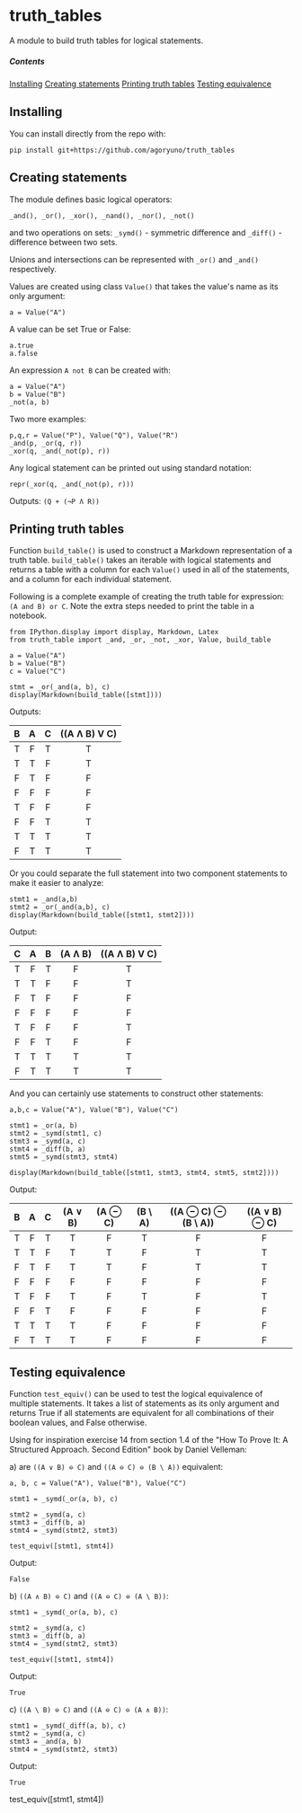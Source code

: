 # truth_tables
A module to build truth tables for logical statements.

##### Contents
[Installing](#installing)
[Creating statements](#creating-statements)
[Printing truth tables](#printing-truth-tables)
[Testing equivalence](#testing-equivalence)


## Installing

You can install directly from the repo with:

```
pip install git+https://github.com/agoryuno/truth_tables
```

## Creating statements

The module defines basic logical operators:

```_and(), _or(), _xor(), _nand(), _nor(), _not()```

and two operations on sets: `_symd()` - symmetric difference and 
`_diff()` - difference between two sets.

Unions and intersections can be represented with `_or()` and `_and()`
respectively.

Values are created using class `Value()` that takes the
value's name as its only argument:

```a = Value("A")```

A value can be set True or False:

```
a.true
a.false
```
An expression `A not B` can be created with:

```
a = Value("A")
b = Value("B")
_not(a, b)
```

Two more examples:

```
p,q,r = Value("P"), Value("Q"), Value("R")
_and(p, _or(q, r))
_xor(q, _and(_not(p), r))
```

Any logical statement can be printed out using standard notation:

```
repr(_xor(q, _and(_not(p), r)))
```

Outputs: `(Q + (¬P Ʌ R))`

## Printing truth tables

Function `build_table()` is used to construct a Markdown representation of a truth table.
`build_table()` takes an iterable with logical statements and returns a table with a column
for each `Value()` used in all of the statements, and a column for each individual statement. 

Following is a complete example of creating the truth table for expression: `(A and B) or C`.
Note the extra steps needed to print the table in a notebook.

```
from IPython.display import display, Markdown, Latex
from truth_table import _and, _or, _not, _xor, Value, build_table

a = Value("A")
b = Value("B")
c = Value("C")

stmt = _or(_and(a, b), c)
display(Markdown(build_table([stmt])))
```

Outputs:

| B | A | C | ((A Ʌ B) V C) |
| :-:|:-:|:-:|:-------------: |
| T | F | T | T |
| T | T | F | T |
| F | T | F | F |
| F | F | F | F |
| T | F | F | F |
| F | F | T | T |
| T | T | T | T |
| F | T | T | T |


Or you could separate the full statement into two component statements to make it easier to analyze:

```
stmt1 = _and(a,b)
stmt2 = _or(_and(a,b), c)
display(Markdown(build_table([stmt1, stmt2])))
```

Output:

| C | A | B | (A Ʌ B) | ((A Ʌ B) V C) |
| :-:|:-:|:-:|:-------:|:-------------: |
| T | F | T | F | T |
| T | T | F | F | T |
| F | T | F | F | F |
| F | F | F | F | F |
| T | F | F | F | T |
| F | F | T | F | F |
| T | T | T | T | T |
| F | T | T | T | T |

And you can certainly use statements to construct other statements:

```
a,b,c = Value("A"), Value("B"), Value("C")

stmt1 = _or(a, b)
stmt2 = _symd(stmt1, c)
stmt3 = _symd(a, c)
stmt4 = _diff(b, a)
stmt5 = _symd(stmt3, stmt4)

display(Markdown(build_table([stmt1, stmt3, stmt4, stmt5, stmt2])))
```

Output:

| B | A | C | (A ∨ B) | (A ⊖ C) | (B \ A) | ((A ⊖ C) ⊖ (B \ A)) | ((A ∨ B) ⊖ C) |
| :-:|:-:|:-:|:-------:|:-------:|:-------:|:-------------------:|:-------------: |
| T | F | T | T | F | T | F | F |
| T | T | F | T | T | F | T | T |
| F | T | F | T | T | F | T | T |
| F | F | F | F | F | F | F | F |
| T | F | F | T | F | T | F | T |
| F | F | T | F | F | F | F | F |
| T | T | T | T | F | F | F | F |
| F | T | T | T | F | F | F | F |

## Testing equivalence

Function `test_equiv()` can be used to test the logical equivalence of multiple statements.
It takes a list of statements as its only argument and returns True if all statements are
equivalent for all combinations of their boolean values, and False otherwise.

Using for inspiration exercise 14 from section 1.4 of the "How To Prove It: A Structured Approach. Second Edition" book by
Daniel Velleman: 

a) are `((A ∨ B) ⊖ C)` and `((A ⊖ C) ⊖ (B \ A))` equivalent:

```
a, b, c = Value("A"), Value("B"), Value("C")

stmt1 = _symd(_or(a, b), c)

stmt2 = _symd(a, c)
stmt3 = _diff(b, a)
stmt4 = _symd(stmt2, stmt3)

test_equiv([stmt1, stmt4])
```

Output:

`False`

b) `((A ∧ B) ⊖ C)` and `((A ⊖ C) ⊖ (A \ B))`:

```
stmt1 = _symd(_or(a, b), c)

stmt2 = _symd(a, c)
stmt3 = _diff(b, a)
stmt4 = _symd(stmt2, stmt3)

test_equiv([stmt1, stmt4])
```

Output:

`True`

c) `((A \ B) ⊖ C)` and `((A ⊖ C) ⊖ (A ∧ B))`:

```
stmt1 = _symd(_diff(a, b), c)
stmt2 = _symd(a, c)
stmt3 = _and(a, b)
stmt4 = _symd(stmt2, stmt3)
```

Output:

`True`

test_equiv([stmt1, stmt4])
